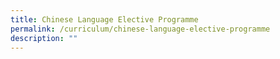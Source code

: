 ```yaml
---
title: Chinese Language Elective Programme
permalink: /curriculum/chinese-language-elective-programme
description: ""
---
```


